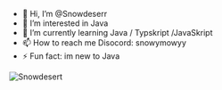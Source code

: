 - 👋 Hi, I’m @Snowdeserr
- 👀 I’m interested in Java
- 🌱 I’m currently learning Java / Typskript /JavaSkript
- 📫 How to reach me Disocord: snowymowyy
- ⚡ Fun fact: im new to Java

![Snowdesert](https://github.com/Snowdeserr/Snowdeserr/assets/138176996/40def38d-39cf-449e-8001-2a7ada7bc389)


